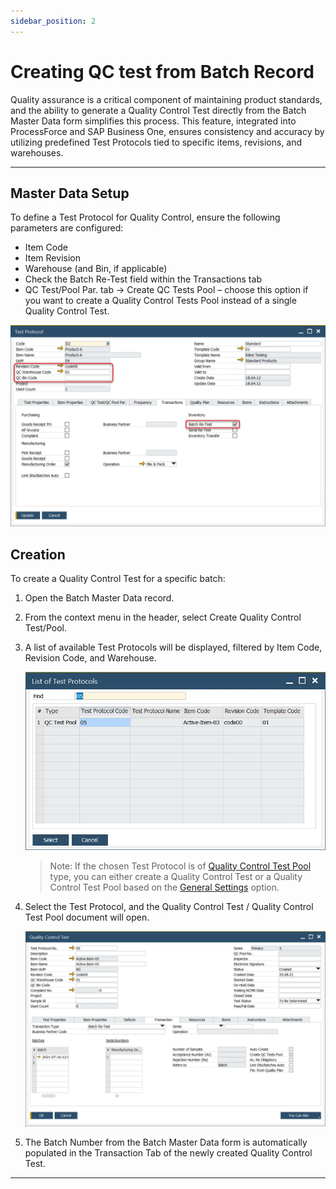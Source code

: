 ```yaml
---
sidebar_position: 2
---
```


# Creating QC test from Batch Record

Quality assurance is a critical component of maintaining product standards, and the ability to generate a Quality Control Test directly from the Batch Master Data form simplifies this process. This feature, integrated into ProcessForce and SAP Business One, ensures consistency and accuracy by utilizing predefined Test Protocols tied to specific items, revisions, and warehouses.

---

## Master Data Setup

To define a Test Protocol for Quality Control, ensure the following parameters are configured:

- Item Code
- Item Revision
- Warehouse (and Bin, if applicable)
- Check the Batch Re-Test field within the Transactions tab
- QC Test/Pool Par. tab → Create QC Tests Pool – choose this option if you want to create a Quality Control Tests Pool instead of a single Quality Control Test.

![Test Protocol Batch](./media/creating-qc-test-from-batch/test-protocol-batch.webp)

## Creation

To create a Quality Control Test for a specific batch:

1. Open the Batch Master Data record.
2. From the context menu in the header, select Create Quality Control Test/Pool.
3. A list of available Test Protocols will be displayed, filtered by Item Code, Revision Code, and Warehouse.

    ![List of Test Protocols](./media/creating-qc-test-from-batch/list-of-test-protocols.webp)

    >Note: If the chosen Test Protocol is of [Quality Control Test Pool](../test-protocols/quality-control-tests-pool.md) type, you can either create a Quality Control Test or a Quality Control Test Pool based on the [General Settings](../../system-initialization/general-settings/qc-tab.md) option.
4. Select the Test Protocol, and the Quality Control Test / Quality Control Test Pool document will open.

    ![Quality Control Batch](./media/creating-qc-test-from-batch/qc-test-batch.webp)
5. The Batch Number from the Batch Master Data form is automatically populated in the Transaction Tab of the newly created Quality Control Test.

---
